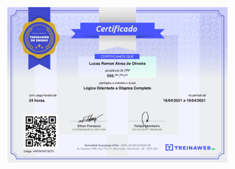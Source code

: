 <img src="https://raw.githubusercontent.com/lramon2001/lramon2001.github.io/master/docs/media/logica orientada a objetos_page-0001.jpg"/>
